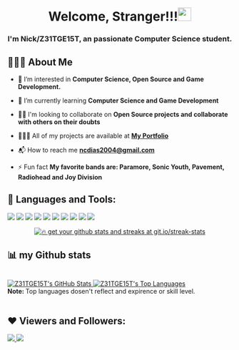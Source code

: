 <h1 align="center">Welcome, Stranger!!!<img src="https://raw.githubusercontent.com/MartinHeinz/MartinHeinz/master/wave.gif" width="30px"/></h1>
<h3 align="center">I'm Nick/Z31TGE15T, an passionate Computer Science student.</h3>

## 🙋🏻‍♂️ About Me

- 👀 I’m interested in **Computer Science, Open Source and Game Development.**

- 🌱 I’m currently learning **Computer Science and Game Development**

- 👯‍♂️ I'm looking to collaborate on **Open Source projects and collaborate with others on their doubts**

- 👨🏻‍💻 All of my projects are available at **[My Portfolio](https://github.com/Z31TGE15T)**
  
- 📬 How to reach me **ncdias2004@gmail.com**

- ⚡️ Fun fact **My favorite bands are: Paramore, Sonic Youth, Pavement, Radiohead and Joy Division**

## 🚀 Languages and Tools:

<p align="left">
    <img src="https://img.icons8.com/color/48/000000/c-programming.png"/>
    <img src="https://img.icons8.com/color/48/000000/c-plus-plus-logo.png"/>
    <a href="https://www.python.orf" target="_blank"> <img src="https://img.icons8.com/color/48/000000/python--v1.png"/></a>
    <a href="https://www.w3.org/html/"><img src="https://img.icons8.com/color/48/000000/html-5--v1.png"/></a>
    <a href="https://w3schools.com/css/"><img src="https://img.icons8.com/color/48/000000/css3.png"/></a>
    <a href="https://www.java.com"><img src="https://img.icons8.com/color/48/000000/java-coffee-cup-logo.png"/></a>
    <a href="https://www.eclipse.org/eclipseide/"><img src="https://icons.iconarchive.com/icons/papirus-team/papirus-apps/48/eclipse-icon.png"></a>
    <a href="https://visualstudio.microsoft.com"><img src="https://img.icons8.com/color/48/000000/visual-studio-2019.png"/></a>
    <a href="https://code.visualstudio.com/?wt.mc_id=DX_841432"><img src="https://img.icons8.com/color/48/000000/visual-studio-code-2019.png"/></a>
    <a href="https://git-scm.com"><img src="https://img.icons8.com/color/48/000000/git.png"/></a>
</p>

<p align="center">
    <a href="https://github.com/Z31TGE15T/github-readme-streak-stats">
        <img title="🔥 get your github stats and streaks at git.io/streak-stats" src="https://github-readme-streak-stats.herokuapp.com/?user=Z31TGE15T&theme=black-ice&hide_border=true&stroke=0000&background=060A0CD0">
    </a>
</p>

## 📊 my Github stats

 <br/>
    <a href="https://github.com/Z31TGE15T/github-readme-stats"><img alt="Z31TGE15T's GitHub Stats" src="https://github-readme-stats.vercel.app/api?username=Z31TGE15T&show_icons=true&count_private=true&theme=react&hide_border=true&bg_color=0D1117" />
    </a>
    <a href="https://github.com/Z31TGE15T/github-readme-stats"><img alt="Z31TGE15T's Top Languages" src="https://github-readme-stats.vercel.app/api/top-langs?username=Z31TGE15T&langs_count=8&count_private=true&layout=compact&theme=react&hide_border=true&bg_color=0D1117"/></a>
    <br/>
    <b>Note: </b> Top languages dosen't reflect and expirence or skill level.


<br/>
<br/>

## ❤️ Viewers and Followers:
<a href="https://github.com/Meghna-DAS/github-profile-views-counter">
    <img src="https://komarev.com/ghpvc/?username=Z31TGE15T">
</a>
<a href="https://github.com/Z31TGE15T?tab=followers"><img src="https://shields.io/github/followers/Z31TGE15T?label=Followers&style=social">
</a>

